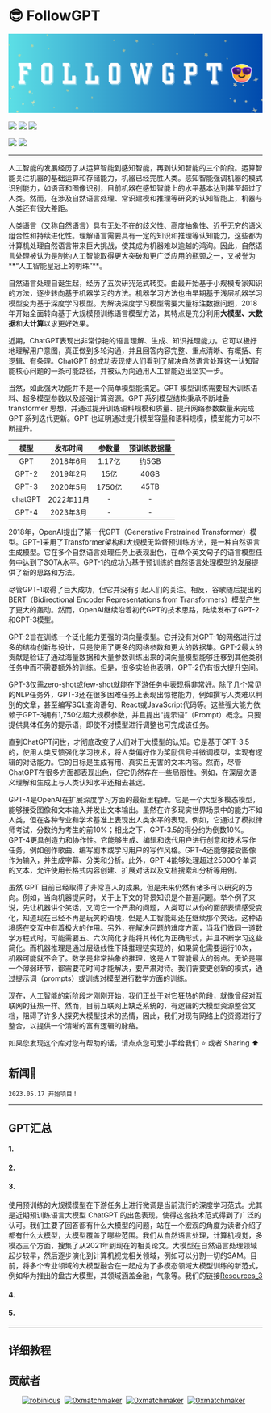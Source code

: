 # 😎 **FollowGPT**

![ChatEveryThing](./images/Chat%20Everthing.png)

<img src="https://awesome.re/badge.svg"> <img src="https://img.shields.io/badge/lang-%E4%B8%AD%E6%96%87-red"> <img src="https://img.shields.io/badge/lang-En-red">

<img src="https://img.shields.io/github/stars/immc-lab/ChatEverything.svg"> <img src="https://img.shields.io/github/watchers/immc-lab/ChatEverything.svg">

---

人工智能的发展经历了从运算智能到感知智能，再到认知智能的三个阶段。运算智能关注机器的基础运算和存储能力，机器已经完胜人类。感知智能强调机器的模式识别能力，如语音和图像识别，目前机器在感知智能上的水平基本达到甚至超过了人类。然而，在涉及自然语言处理、常识建模和推理等研究的认知智能上，机器与人类还有很大差距。

人类语言（又称自然语言）具有无处不在的歧义性、高度抽象性、近乎无穷的语义组合性和持续进化性。理解语言需要具有一定的知识和推理等认知能力，这些都为计算机处理自然语言带来巨大挑战，使其成为机器难以逾越的鸿沟。因此，自然语言处理被认为是制约人工智能取得更大突破和更广泛应用的瓶颈之一，又被誉为**“人工智能皇冠上的明珠”**。

自然语言处理自诞生起，经历了五次研究范式转变。由最开始基于小规模专家知识的方法，逐步转向基于机器学习的方法。机器学习方法也由早期基于浅层机器学习模型变为基于深度学习模型。为解决深度学习模型需要大量标注数据问题，2018年开始全面转向基于大规模预训练语言模型方法，其特点是充分利用**大模型、大数据**和**大计算**以求更好效果。

近期，ChatGPT表现出非常惊艳的语言理解、生成、知识推理能力。它可以极好地理解用户意图，真正做到多轮沟通，并且回答内容完整、重点清晰、有概括、有逻辑、有条理。ChatGPT 的成功表现使人们看到了解决自然语言处理这一认知智能核心问题的一条可能路径，并被认为向通用人工智能迈出坚实一步。

当然，如此强大功能并不是一个简单模型能搞定。GPT 模型训练需要超大训练语料、超多模型参数以及超强计算资源。GPT 系列模型结构秉承不断堆叠 transformer 思想，并通过提升训练语料规模和质量、提升网络参数数量来完成 GPT 系列迭代更新。GPT 也证明通过提升模型容量和语料规模，模型能力可以不断提升。

|  模型   |  发布时间  | 参数量 | 预训练数据量 |
| :-----: | :--------: | :----: | :----------: |
|   GPT   | 2018年6月  | 1.17亿 |    约5GB     |
|  GPT-2  | 2019年2月  |  15亿  |     40GB     |
|  GPT-3  | 2020年5月  | 1750亿 |     45TB     |
| chatGPT | 2022年11月 |   -    |      -       |
|  GPT-4  | 2023年3月  |   -    |      -       |

2018年，OpenAI提出了第一代GPT（Generative Pretrained Transformer）模型。GPT-1采用了Transformer架构和大规模无监督预训练方法，是一种自然语言生成模型。它在多个自然语言处理任务上表现出色，在单个英文句子的语言模型任务中达到了SOTA水平。GPT-1的成功为基于预训练的自然语言处理模型的发展提供了新的思路和方法。

尽管GPT-1取得了巨大成功，但它并没有引起人们的关注。相反，谷歌随后提出的BERT（Bidirectional Encoder Representations from Transformers）模型产生了更大的轰动。然而，OpenAI继续沿着初代GPT的技术思路，陆续发布了GPT-2和GPT-3模型。

GPT-2旨在训练一个泛化能力更强的词向量模型。它并没有对GPT-1的网络进行过多的结构创新与设计，只是使用了更多的网络参数和更大的数据集。GPT-2最大的贡献是验证了通过海量数据和大量参数训练出来的词向量模型能够迁移到其他类别任务中而不需要额外的训练。但是，很多实验也表明，GPT-2仍有很大提升空间。

GPT-3仅需zero-shot或few-shot就能在下游任务中表现得非常好。除了几个常见的NLP任务外，GPT-3还在很多困难任务上表现出惊艳能力，例如撰写人类难以判别的文章，甚至编写SQL查询语句、React或JavaScript代码等。这些强大能力依赖于GPT-3拥有1,750亿超大规模参数，并且提出“提示语”（Prompt）概念。只要提供具体任务的提示语，即使不对模型进行调整也可完成该任务。

直到ChatGPT问世，才彻底改变了人们对于大模型的认知。它是基于GPT-3.5的，使用人类反馈强化学习技术，将人类偏好作为奖励信号并微调模型，实现有逻辑的对话能力。它的目标是生成有用、真实且无害的文本内容。然而，尽管ChatGPT在很多方面都表现出色，但它仍然存在一些局限性。例如，在深层次语义理解和生成上与人类认知水平还相去甚远。

GPT-4是OpenAI在扩展深度学习方面的最新里程碑。它是一个大型多模态模型，能够接受图像和文本输入并发出文本输出。虽然在许多现实世界场景中的能力不如人类，但在各种专业和学术基准上表现出人类水平的表现。例如，它通过了模拟律师考试，分数约为考生的前10%；相比之下，GPT-3.5的得分约为倒数10%。GPT-4更具创造力和协作性。它能够生成、编辑和迭代用户进行创意和技术写作任务，例如创作歌曲、编写剧本或学习用户的写作风格。GPT-4还能够接受图像作为输入，并生成字幕、分类和分析。此外，GPT-4能够处理超过25000个单词的文本，允许使用长格式内容创建、扩展对话以及文档搜索和分析等用例。

虽然 GPT 目前已经取得了非常喜人的成果，但是未来仍然有诸多可以研究的方向。例如，当向机器提问时，关于上下文的背景知识是个普遍问题。举个例子来说，先让机器讲个笑话，又问它一个严肃的问题，人类可以从你的面部表情感受变化，知道现在已经不再是玩笑的语境，但是人工智能却还在继续那个笑话。这种语境感在交互中有着极大的作用。另外，在解决问题的难度方面，当我们做同一道数学方程式时，可能需要五、六次简化才能将其转化为正确形式，并且不断学习这些简化。而机器推理是通过层级线性下降推理链实现的，如果简化需要运行10次，机器可能就不会了。数学是非常抽象的推理，这是人工智能最大的弱点。无论是哪一个薄弱环节，都需要花时间才能解决，要严肃对待。我们需要更创新的模式，通过提示词（prompts）或训练对模型进行数学方面的训练。

现在，人工智能的新阶段才刚刚开始，我们正处于对它狂热的阶段，就像曾经对互联网的狂热一样。然而，目前互联网上缺乏系统的，有逻辑的大模型资源整合文档，阻碍了许多人探究大模型技术的热情，因此，我们对现有网络上的资源进行了整合，以提供一个清晰的富有逻辑的脉络。

如果您发现这个库对您有帮助的话，请点点您可爱小手给我们 ⭐ 或者 Sharing ⬆️

## 新闻📰

```
2023.05.17 开始项目！
```

---

## GPT汇总

#### 1. 

#### 2. 

#### 3.
使用预训练的大规模模型在下游任务上进行微调是当前流行的深度学习范式。尤其是近期预训练语言大模型 ChatGPT 的出色表现，使得这套技术范式得到了广泛的认可。我们主要了回答都有什么大模型的问题，站在一个宏观的角度为读者介绍了都有什么大模型，大模型覆盖了哪些范围。我们从自然语言处理，计算机视觉，多模态三个方面，搜集了从2021年到现在的相关论文。大模型在自然语言处理领域起步较早，然后逐步演化到计算机视觉相关领域，例如可以分割一切的SAM。目前，将多个专业领域的大模型融合在一起成为了多模态领域大模型训练的新范式，例如华为推出的盘古大模型，其领域涵盖金融，气象等。我们的链接[Resources_3](./Resources/3)

#### 4. 

#### 5. 

---

## 详细教程



## 贡献者

<p align="center"><a href="https://github.com/huaiwen"><img src="https://avatars.githubusercontent.com/u/3187529?v=4" width="50px" alt="robinicus" /></a>&nbsp;&nbsp;<a href="https://github.com/YangYang"><img src="https://avatars.githubusercontent.com/u/17808880?v=4" width="50px" alt="0xmatchmaker" /></a>&nbsp;&nbsp;<a href="https://github.com/guozihang"><img src="https://avatars.githubusercontent.com/u/17142416?v=4" width="50px" alt="0xmatchmaker" /></a>&nbsp;&nbsp;<a href="https://github.com/LeeRoc-China"><img src="https://avatars.githubusercontent.com/u/59104898?s=400&u=c225a082a6a410e3d7c84ca29a07d723d7308dca&v=4" width="50px" alt="0xmatchmaker" /></a>&nbsp;&nbsp;</p>
